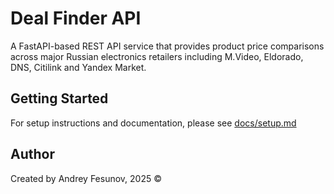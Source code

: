 # Deal Finder API

A FastAPI-based REST API service that provides product price comparisons across major Russian electronics retailers including M.Video, Eldorado, DNS, Citilink and Yandex Market.

## Getting Started

For setup instructions and documentation, please see [docs/setup.md](docs/setup.md)

## Author

Created by Andrey Fesunov, 2025 ©
